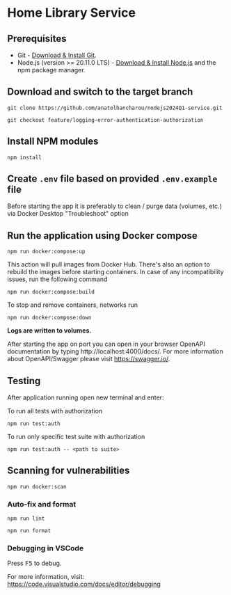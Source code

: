 # Home Library Service

## Prerequisites

- Git - [Download & Install Git](https://git-scm.com/downloads).
- Node.js (version >= 20.11.0 LTS) - [Download & Install Node.js](https://nodejs.org/en/download/) and the npm package manager.

## Download and switch to the target branch

```
git clone https://github.com/anatolhancharou/nodejs2024Q1-service.git
```

```
git checkout feature/logging-error-authentication-authorization
```

## Install NPM modules

```
npm install
```

## Create `.env` file based on provided `.env.example` file

Before starting the app it is preferably to clean / purge data (volumes, etc.) via Docker Desktop "Troubleshoot" option

## Run the application using Docker compose

```
npm run docker:compose:up
```

This action will pull images from Docker Hub. There's also an option to rebuild the images before starting containers. In case of any incompatibility issues, run the following command

```
npm run docker:compose:build
```

To stop and remove containers, networks run

```
npm run docker:compose:down
```

**Logs are written to volumes.**

After starting the app on port you can open
in your browser OpenAPI documentation by typing http://localhost:4000/docs/.
For more information about OpenAPI/Swagger please visit https://swagger.io/.

## Testing

After application running open new terminal and enter:

To run all tests with authorization

```
npm run test:auth
```

To run only specific test suite with authorization

```
npm run test:auth -- <path to suite>
```

## Scanning for vulnerabilities

```
npm run docker:scan
```

### Auto-fix and format

```
npm run lint
```

```
npm run format
```

### Debugging in VSCode

Press <kbd>F5</kbd> to debug.

For more information, visit: https://code.visualstudio.com/docs/editor/debugging
